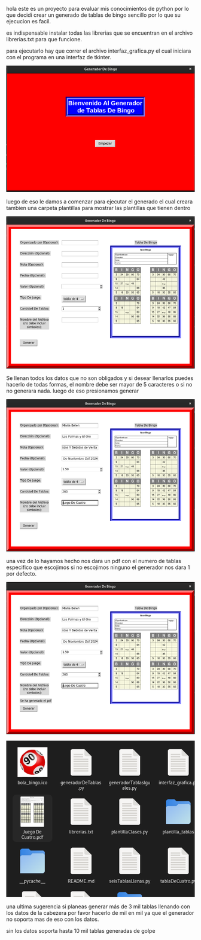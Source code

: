 hola este es un proyecto para evaluar mis conocimientos de python por lo que decidi crear un generado de tablas
de bingo sencillo por lo que su ejecucion es facil.

es indispensable instalar todas las librerias que se encuentran en el archivo librerias.txt para que funcione.

para ejecutarlo hay que correr el archivo interfaz_grafica.py el cual iniciara con el programa en una interfaz
de tkinter.


![Imagen del Generador Inicio](./img/img2.png)


luego de eso le damos a comenzar para ejecutar el generado el cual creara tambien una carpeta plantillas para mostrar las plantillas que tienen dentro


![Imagen del Generador Inicio](./img/img3.png)


Se llenan todos los datos que no son obligados y si desear llenarlos puedes hacerlo de todas formas, el nombre debe ser mayor de 5 caracteres o si no no generara 
nada. luego de eso presionamos generar


![Imagen del Generador Inicio](./img/img4.png)


una vez de lo hayamos hecho nos dara un pdf con el numero de tablas especifico que escojimos si no escojimos ninguno el generador nos dara 1 por defecto.


![Imagen del Generador Inicio](./img/img5.png)

![Imagen del Generador Inicio](./img/img1.png)


una ultima sugerencia si planeas generar más de 3 mil tablas llenando con los datos de la cabezera por favor hacerlo de mil en mil ya que el generador no soporta mas de eso 
con los datos.

sin los datos soporta hasta 10 mil tablas generadas de golpe
